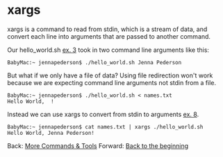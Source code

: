 # xargs

xargs is a command to read from stdin, which is a stream of data, and convert each line into arguments that are passed to another command.

Our hello_world.sh [ex. 3](example3) took in two command line arguments like this:

```
BabyMac:~ jennapederson$ ./hello_world.sh Jenna Pederson
```

But what if we only have a file of data? Using file redirection won't work because we are expecting command line arguments not stdin from a file.

```
BabyMac:~ jennapederson$ ./hello_world.sh < names.txt
Hello World,  !
```

Instead we can use xargs to convert from stdin to arguments [ex. 8](example8).

```
BabyMac:~ jennapederson$ cat names.txt | xargs ./hello_world.sh
Hello World, Jenna Pederson!
```

Back: [More Commands & Tools](17_commands_and_tools.md)
Forward: [Back to the beginning](README.md)
